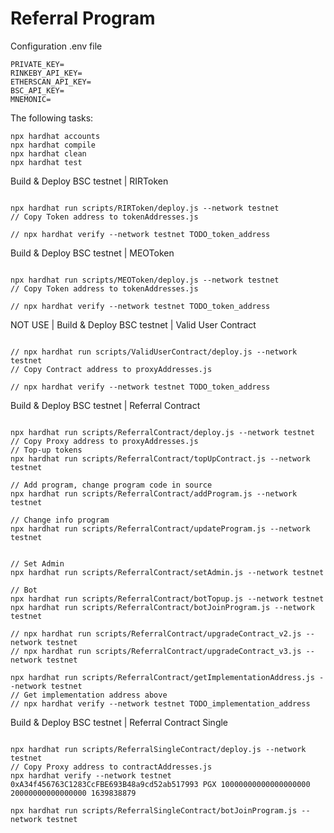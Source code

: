 # Referral Program

Configuration .env file

```shell
PRIVATE_KEY=
RINKEBY_API_KEY=
ETHERSCAN_API_KEY=
BSC_API_KEY=
MNEMONIC=
```

The following tasks:

```shell
npx hardhat accounts
npx hardhat compile
npx hardhat clean
npx hardhat test
```

Build & Deploy BSC testnet | RIRToken

```shell

npx hardhat run scripts/RIRToken/deploy.js --network testnet
// Copy Token address to tokenAddresses.js

// npx hardhat verify --network testnet TODO_token_address
```

Build & Deploy BSC testnet | MEOToken

```shell

npx hardhat run scripts/MEOToken/deploy.js --network testnet
// Copy Token address to tokenAddresses.js

// npx hardhat verify --network testnet TODO_token_address
```

NOT USE | Build & Deploy BSC testnet | Valid User Contract

```shell

// npx hardhat run scripts/ValidUserContract/deploy.js --network testnet
// Copy Contract address to proxyAddresses.js

// npx hardhat verify --network testnet TODO_token_address
```

Build & Deploy BSC testnet | Referral Contract

```shell

npx hardhat run scripts/ReferralContract/deploy.js --network testnet
// Copy Proxy address to proxyAddresses.js
// Top-up tokens
npx hardhat run scripts/ReferralContract/topUpContract.js --network testnet

// Add program, change program code in source
npx hardhat run scripts/ReferralContract/addProgram.js --network testnet

// Change info program
npx hardhat run scripts/ReferralContract/updateProgram.js --network testnet


// Set Admin
npx hardhat run scripts/ReferralContract/setAdmin.js --network testnet

// Bot
npx hardhat run scripts/ReferralContract/botTopup.js --network testnet
npx hardhat run scripts/ReferralContract/botJoinProgram.js --network testnet

// npx hardhat run scripts/ReferralContract/upgradeContract_v2.js --network testnet
// npx hardhat run scripts/ReferralContract/upgradeContract_v3.js --network testnet

npx hardhat run scripts/ReferralContract/getImplementationAddress.js --network testnet
// Get implementation address above
// npx hardhat verify --network testnet TODO_implementation_address

```

Build & Deploy BSC testnet | Referral Contract Single

```shell

npx hardhat run scripts/ReferralSingleContract/deploy.js --network testnet
// Copy Proxy address to contractAddresses.js
npx hardhat verify --network testnet 0xA34f456763C1283CcFBE693B48a9cd52ab517993 PGX 10000000000000000000 20000000000000000 1639838879

npx hardhat run scripts/ReferralSingleContract/botJoinProgram.js --network testnet


```
